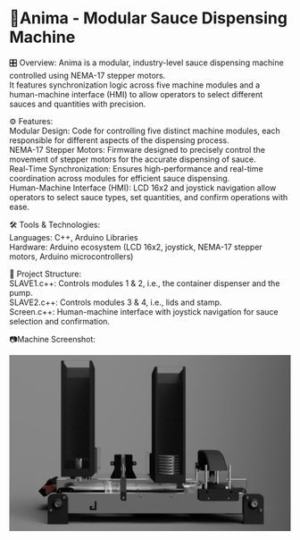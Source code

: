 # 🦾Anima - Modular Sauce Dispensing Machine  

🎛️ Overview: Anima is a modular, industry-level sauce dispensing machine controlled using NEMA-17 stepper motors.   
It features synchronization logic across five machine modules and a human-machine interface (HMI) to allow operators to select different sauces and quantities with precision.

⚙️ Features:  
Modular Design: Code for controlling five distinct machine modules, each responsible for different aspects of the dispensing process.    
NEMA-17 Stepper Motors: Firmware designed to precisely control the movement of stepper motors for the accurate dispensing of sauce.    
Real-Time Synchronization: Ensures high-performance and real-time coordination across modules for efficient sauce dispensing.    
Human-Machine Interface (HMI): LCD 16x2 and joystick navigation allow operators to select sauce types, set quantities, and confirm operations with ease.    

🛠 Tools & Technologies:    
Languages: C++, Arduino Libraries   
Hardware: Arduino ecosystem (LCD 16x2, joystick, NEMA-17 stepper motors, Arduino microcontrollers)     

📂 Project Structure:  
SLAVE1.c++: Controls modules 1 & 2, i.e., the container dispenser and the pump.  
SLAVE2.c++: Controls modules 3 & 4, i.e., lids and stamp.  
Screen.c++: Human-machine interface with joystick navigation for sauce selection and confirmation.  

📷Machine Screenshot:  

![front-view](frontview.png)

